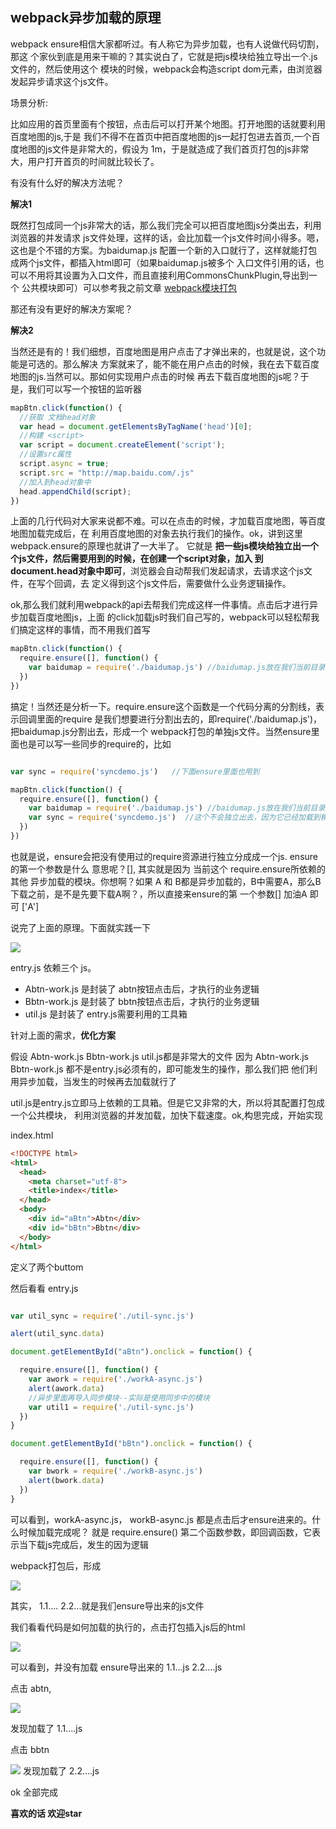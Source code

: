 ## webpack异步加载的原理

webpack ensure相信大家都听过。有人称它为异步加载，也有人说做代码切割，那这
个家伙到底是用来干嘛的？其实说白了，它就是把js模块给独立导出一个.js文件的，然后使用这个
模块的时候，webpack会构造script dom元素，由浏览器发起异步请求这个js文件。

场景分析:

比如应用的首页里面有个按钮，点击后可以打开某个地图。打开地图的话就要利用百度地图的js,于是
我们不得不在首页中把百度地图的js一起打包进去首页,一个百度地图的js文件是非常大的，假设为
1m，于是就造成了我们首页打包的js非常大，用户打开首页的时间就比较长了。

有没有什么好的解决方法呢？

**解决1**

既然打包成同一个js非常大的话，那么我们完全可以把百度地图js分类出去，利用浏览器的并发请求
js文件处理，这样的话，会比加载一个js文件时间小得多。嗯，这也是个不错的方案。为baidumap.js
配置一个新的入口就行了，这样就能打包成两个js文件，都插入html即可（如果baidumap.js被多个
入口文件引用的话，也可以不用将其设置为入口文件，而且直接利用CommonsChunkPlugin,导出到一个
公共模块即可）可以参考我之前文章
[webpack模块打包](https://github.com/yongningfu/webpack_package)

那还有没有更好的解决方案呢？

**解决2**

当然还是有的！我们细想，百度地图是用户点击了才弹出来的，也就是说，这个功能是可选的。那么解决
方案就来了，能不能在用户点击的时候，我在去下载百度地图的js.当然可以。那如何实现用户点击的时候
再去下载百度地图的js呢？于是，我们可以写一个按钮的监听器

```js
mapBtn.click(function() {
  //获取 文档head对象
  var head = document.getElementsByTagName('head')[0];
  //构建 <script>
  var script = document.createElement('script');
  //设置src属性
  script.async = true;
  script.src = "http://map.baidu.com/.js"
  //加入到head对象中
  head.appendChild(script);
})
```
上面的几行代码对大家来说都不难。可以在点击的时候，才加载百度地图，等百度地图加载完成后，在
利用百度地图的对象去执行我们的操作。ok，讲到这里webpack.ensure的原理也就讲了一大半了。
它就是 **把一些js模块给独立出一个个js文件，然后需要用到的时候，在创建一个script对象，加入
到document.head对象中即可**，浏览器会自动帮我们发起请求，去请求这个js文件，在写个回调，去
定义得到这个js文件后，需要做什么业务逻辑操作。

ok,那么我们就利用webpack的api去帮我们完成这样一件事情。点击后才进行异步加载百度地图js，上面
的click加载js时我们自己写的，webpack可以轻松帮我们搞定这样的事情，而不用我们首写

```js
mapBtn.click(function() {
  require.ensure([], function() {
    var baidumap = require('./baidumap.js') //baidumap.js放在我们当前目录下
  })
})
```
搞定！当然还是分析一下。require.ensure这个函数是一个代码分离的分割线，表示回调里面的require
是我们想要进行分割出去的，即require('./baidumap.js')，把baidumap.js分割出去，形成一个
webpack打包的单独js文件。当然ensure里面也是可以写一些同步的require的，比如

```js

var sync = require('syncdemo.js')   //下面ensure里面也用到

mapBtn.click(function() {
  require.ensure([], function() {
    var baidumap = require('./baidumap.js') //baidumap.js放在我们当前目录下
    var sync = require('syncdemo.js')  //这个不会独立出去，因为它已经加载到模块缓存中了
  })
})
```
也就是说，ensure会把没有使用过的require资源进行独立分成成一个js. ensure的第一个参数是什么
意思呢？[], 其实就是因为 当前这个 require.ensure所依赖的其他 异步加载的模块。你想啊？如果
A 和 B都是异步加载的，B中需要A，那么B下载之前，是不是先要下载A啊？，所以直接来ensure的第
一个参数[] 加油A 即可 ['A']

说完了上面的原理。下面就实践一下

![](./image/img1.gif)

entry.js 依赖三个 js。

- Abtn-work.js 是封装了 abtn按钮点击后，才执行的业务逻辑
- Bbtn-work.js 是封装了 bbtn按钮点击后，才执行的业务逻辑
- util.js 是封装了 entry.js需要利用的工具箱

针对上面的需求，**优化方案**

假设 Abtn-work.js Bbtn-work.js util.js都是非常大的文件
因为 Abtn-work.js Bbtn-work.js 都不是entry.js必须有的，即可能发生的操作，那么我们把
他们利用异步加载，当发生的时候再去加载就行了

util.js是entry.js立即马上依赖的工具箱。但是它又非常的大，所以将其配置打包成一个公共模块，
利用浏览器的并发加载，加快下载速度。ok,构思完成，开始实现

index.html
```html
<!DOCTYPE html>
<html>
  <head>
    <meta charset="utf-8">
    <title>index</title>
  </head>
  <body>
    <div id="aBtn">Abtn</div>
    <div id="bBtn">Bbtn</div>
  </body>
</html>
```

定义了两个buttom

然后看看 entry.js

```js

var util_sync = require('./util-sync.js')

alert(util_sync.data)

document.getElementById("aBtn").onclick = function() {

  require.ensure([], function() {
    var awork = require('./workA-async.js')
    alert(awork.data)
    //异步里面再导入同步模块--实际是使用同步中的模块
    var util1 = require('./util-sync.js')
  })
}

document.getElementById("bBtn").onclick = function() {

  require.ensure([], function() {
    var bwork = require('./workB-async.js')
    alert(bwork.data)
  })
}
```

可以看到，workA-async.js， workB-async.js 都是点击后才ensure进来的。什么时候加载完成呢？
就是 require.ensure() 第二个函数参数，即回调函数，它表示当下载js完成后，发生的因为逻辑

webpack打包后，形成

![](./image/img2.gif)

其实， 1.1....  2.2...就是我们ensure导出来的js文件

我们看看代码是如何加载的执行的，点击打包插入js后的html

![](./image/img3.gif)

可以看到，并没有加载 ensure导出来的 1.1...js    2.2....js

点击 abtn,

![](./image/img4.gif)

发现加载了 1.1....js

点击 bbtn

![](./image/img5.gif)
发现加载了 2.2....js

ok 全部完成

**喜欢的话 欢迎star**

